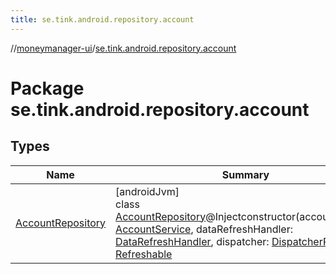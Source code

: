 ```yaml
---
title: se.tink.android.repository.account
---
```

//[moneymanager-ui](../../index.html)/[se.tink.android.repository.account](index.html)



# Package se.tink.android.repository.account



## Types


| Name | Summary |
|---|---|
| [AccountRepository](-account-repository/index.html) | [androidJvm]<br>class [AccountRepository](-account-repository/index.html)@Injectconstructor(accountService: [AccountService](../com.tink.service.account/-account-service/index.html), dataRefreshHandler: [DataRefreshHandler](../se.tink.android.repository.service/-data-refresh-handler/index.html), dispatcher: [DispatcherProvider](../com.tink.service.util/-dispatcher-provider/index.html)) : [Refreshable](../se.tink.android.repository.service/-refreshable/index.html) |

